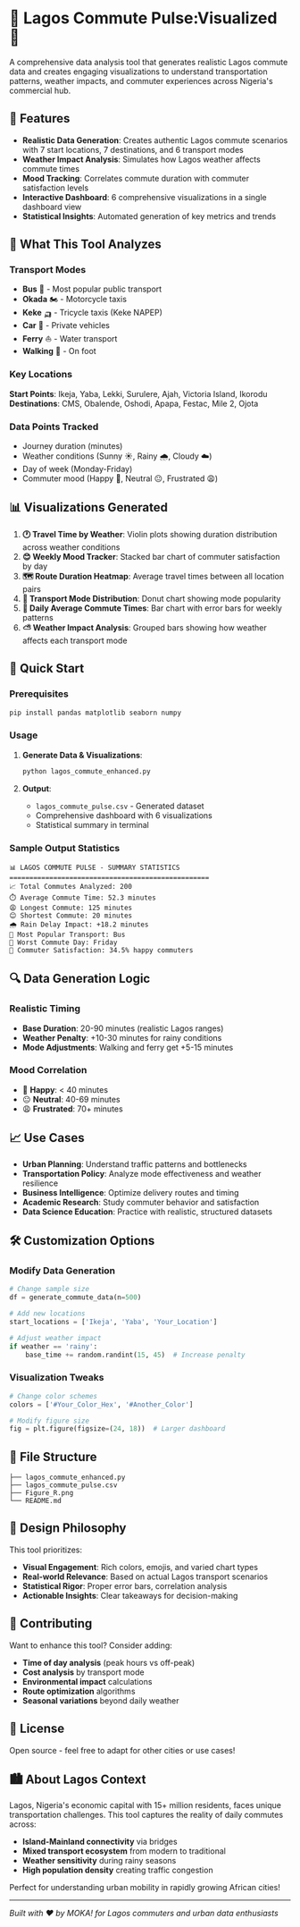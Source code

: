 # 🚌 Lagos Commute Pulse:Visualized 🌆

A comprehensive data analysis tool that generates realistic Lagos commute data and creates engaging visualizations to understand transportation patterns, weather impacts, and commuter experiences across Nigeria's commercial hub.

## 🌟 Features

- **Realistic Data Generation**: Creates authentic Lagos commute scenarios with 7 start locations, 7 destinations, and 6 transport modes
- **Weather Impact Analysis**: Simulates how Lagos weather affects commute times
- **Mood Tracking**: Correlates commute duration with commuter satisfaction levels
- **Interactive Dashboard**: 6 comprehensive visualizations in a single dashboard view
- **Statistical Insights**: Automated generation of key metrics and trends

## 🎯 What This Tool Analyzes

### Transport Modes
- **Bus** 🚌 - Most popular public transport
- **Okada** 🏍️ - Motorcycle taxis
- **Keke** 🛺 - Tricycle taxis (Keke NAPEP)
- **Car** 🚗 - Private vehicles
- **Ferry** ⛵ - Water transport
- **Walking** 🚶 - On foot

### Key Locations
**Start Points**: Ikeja, Yaba, Lekki, Surulere, Ajah, Victoria Island, Ikorodu
**Destinations**: CMS, Obalende, Oshodi, Apapa, Festac, Mile 2, Ojota

### Data Points Tracked
- Journey duration (minutes)
- Weather conditions (Sunny ☀️, Rainy 🌧️, Cloudy ☁️)
- Day of week (Monday-Friday)
- Commuter mood (Happy 🙂, Neutral 😐, Frustrated 😩)

## 📊 Visualizations Generated

1. **🕐 Travel Time by Weather**: Violin plots showing duration distribution across weather conditions
2. **😊 Weekly Mood Tracker**: Stacked bar chart of commuter satisfaction by day
3. **🗺️ Route Duration Heatmap**: Average travel times between all location pairs
4. **🚌 Transport Mode Distribution**: Donut chart showing mode popularity
5. **📅 Daily Average Commute Times**: Bar chart with error bars for weekly patterns
6. **⛅ Weather Impact Analysis**: Grouped bars showing how weather affects each transport mode

## 🚀 Quick Start

### Prerequisites
```bash
pip install pandas matplotlib seaborn numpy
```

### Usage
1. **Generate Data & Visualizations**:
   ```python
   python lagos_commute_enhanced.py
   ```

2. **Output**:
   - `lagos_commute_pulse.csv` - Generated dataset
   - Comprehensive dashboard with 6 visualizations
   - Statistical summary in terminal

### Sample Output Statistics
```
📊 LAGOS COMMUTE PULSE - SUMMARY STATISTICS
==================================================
📈 Total Commutes Analyzed: 200
⏱️ Average Commute Time: 52.3 minutes
😩 Longest Commute: 125 minutes
😊 Shortest Commute: 20 minutes
🌧️ Rain Delay Impact: +18.2 minutes
🚌 Most Popular Transport: Bus
📅 Worst Commute Day: Friday
🎯 Commuter Satisfaction: 34.5% happy commuters
```

## 🔍 Data Generation Logic

### Realistic Timing
- **Base Duration**: 20-90 minutes (realistic Lagos ranges)
- **Weather Penalty**: +10-30 minutes for rainy conditions
- **Mode Adjustments**: Walking and ferry get +5-15 minutes

### Mood Correlation
- 🙂 **Happy**: < 40 minutes
- 😐 **Neutral**: 40-69 minutes  
- 😩 **Frustrated**: 70+ minutes

## 📈 Use Cases

- **Urban Planning**: Understand traffic patterns and bottlenecks
- **Transportation Policy**: Analyze mode effectiveness and weather resilience
- **Business Intelligence**: Optimize delivery routes and timing
- **Academic Research**: Study commuter behavior and satisfaction
- **Data Science Education**: Practice with realistic, structured datasets

## 🛠️ Customization Options

### Modify Data Generation
```python
# Change sample size
df = generate_commute_data(n=500)

# Add new locations
start_locations = ['Ikeja', 'Yaba', 'Your_Location']

# Adjust weather impact
if weather == 'rainy':
    base_time += random.randint(15, 45)  # Increase penalty
```

### Visualization Tweaks
```python
# Change color schemes
colors = ['#Your_Color_Hex', '#Another_Color']

# Modify figure size
fig = plt.figure(figsize=(24, 18))  # Larger dashboard
```

## 📁 File Structure
```
├── lagos_commute_enhanced.py    
├── lagos_commute_pulse.csv 
├── Figure_R.png    
└── README.md                   
```

## 🎨 Design Philosophy

This tool prioritizes:
- **Visual Engagement**: Rich colors, emojis, and varied chart types
- **Real-world Relevance**: Based on actual Lagos transport scenarios
- **Statistical Rigor**: Proper error bars, correlation analysis
- **Actionable Insights**: Clear takeaways for decision-making

## 🤝 Contributing

Want to enhance this tool? Consider adding:
- **Time of day analysis** (peak hours vs off-peak)
- **Cost analysis** by transport mode
- **Environmental impact** calculations
- **Route optimization** algorithms
- **Seasonal variations** beyond daily weather

## 📝 License

Open source - feel free to adapt for other cities or use cases!

## 🏙️ About Lagos Context

Lagos, Nigeria's economic capital with 15+ million residents, faces unique transportation challenges. This tool captures the reality of daily commutes across:
- **Island-Mainland connectivity** via bridges
- **Mixed transport ecosystem** from modern to traditional
- **Weather sensitivity** during rainy seasons
- **High population density** creating traffic congestion

Perfect for understanding urban mobility in rapidly growing African cities!

---

*Built with ❤️ by MOKA! for Lagos commuters and urban data enthusiasts*
